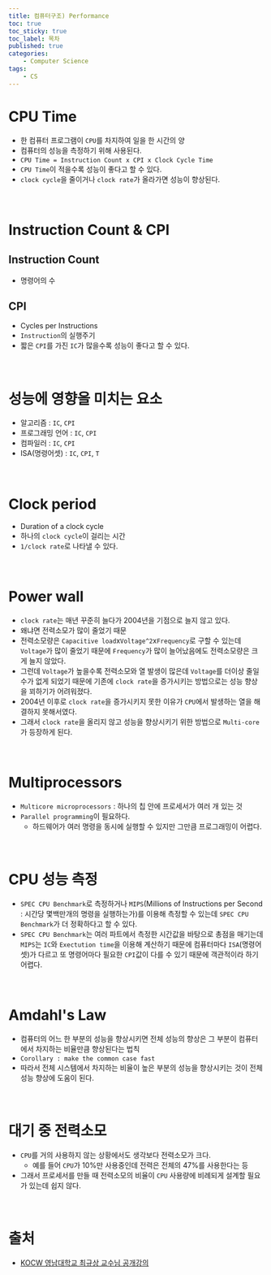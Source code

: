 ```yaml
---
title: 컴퓨터구조) Performance
toc: true
toc_sticky: true
toc_label: 목차
published: true
categories:
    - Computer Science
tags:
    - CS
---
```

# CPU Time
* 한 컴퓨터 프로그램이 `CPU`를 차지하여 일을 한 시간의 양
* 컴퓨터의 성능을 측정하기 위해 사용된다.
* `CPU Time = Instruction Count x CPI x Clock Cycle Time`
* `CPU Time`이 적을수록 성능이 좋다고 할 수 있다.
* `clock cycle`을 줄이거나 `clock rate`가 올라가면 성능이 향상된다.<br><br><br>

# Instruction Count & CPI
## Instruction Count
* 명령어의 수

## CPI
* Cycles per Instructions
* `Instruction`의 실행주기
* 짧은 `CPI`를 가진 `IC`가 많을수록 성능이 좋다고 할 수 있다.<br><br><br>

# 성능에 영향을 미치는 요소
* 알고리즘 : `IC`, `CPI`
* 프로그래밍 언어 : `IC`, `CPI`
* 컴파일러 : `IC`, `CPI`
* ISA(명령어셋) : `IC`, `CPI`, `T`<br><br><br>

# Clock period
* Duration of a clock cycle
* 하나의 `clock cycle`이 걸리는 시간
* `1/clock rate`로 나타낼 수 있다.<br><br><br>

# Power wall
* `clock rate`는 매년 꾸준히 늘다가 2004년을 기점으로 늘지 않고 있다.
* 왜냐면 전력소모가 많이 줄었기 때문
* 전력소모량은 `Capacitive load`x`Voltage^2`x`Frequency`로 구할 수 있는데 `Voltage`가 많이 줄었기 때문에 `Frequency`가 많이 늘어났음에도 전력소모량은 크게 늘지 않았다.
* 그런데 `Voltage`가 높을수록 전력소모와 열 발생이 많은데 `Voltage`를 더이상 줄일 수가 없게 되었기 때문에 기존에 `clock rate`을 증가시키는 방법으로는 성능 향상을 꾀하기가 어려워졌다.
* 2004년 이후로 `clock rate`을 증가시키지 못한 이유가 `CPU`에서 발생하는 열을 해결하지 못해서였다.
* 그래서 `clock rate`을 올리지 않고 성능을 향상시키기 위한 방법으로 `Multi-core`가 등장하게 된다.<br><br><br>

# Multiprocessors
* `Multicore microprocessors` : 하나의 칩 안에 프로세서가 여러 개 있는 것
* `Parallel programming`이 필요하다. 
    * 하드웨어가 여러 명령을 동시에 실행할 수 있지만 그만큼 프로그래밍이 어렵다.<br><br><br>
    
# CPU 성능 측정
* `SPEC CPU Benchmark`로 측정하거나 `MIPS`(Millions of Instructions per Second : 시간당 몇백만개의 명령을 실행하는가)를 이용해 측정할 수 있는데 `SPEC CPU Benchmark`가 더 정확하다고 할 수 있다.
* `SPEC CPU Benchmark`는 여러 파트에서 측정한 시간값을 바탕으로 총점을 매기는데 `MIPS`는 `IC`와 `Exectution time`을 이용해 계산하기 때문에 컴퓨터마다 `ISA`(명령어셋)가 다르고 또 명령어마다 필요한 `CPI`값이 다를 수 있기 때문에 객관적이라 하기 어렵다.<br><br><br>

# Amdahl's Law
* 컴퓨터의 어느 한 부분의 성능을 향상시키면 전체 성능의 향상은 그 부분이 컴퓨터에서 차지하는 비율만큼 향상된다는 법칙
* `Corollary : make the common case fast`
* 따라서 전체 시스템에서 차지하는 비율이 높은 부분의 성능을 향상시키는 것이 전체 성능 향상에 도움이 된다.<br><br><br>

# 대기 중 전력소모
* `CPU`를 거의 사용하지 않는 상황에서도 생각보다 전력소모가 크다.
    * 예를 들어 `CPU`가 10%만 사용중인데 전력은 전체의 47%를 사용한다는 등
* 그래서 프로세서를 만들 때 전력소모의 비율이 `CPU` 사용량에 비례되게 설계할 필요가 있는데 쉽지 않다.<br><br><br>

# 출처
* [KOCW 영남대학교 최규상 교수님 공개강의](http://www.kocw.net/home/search/kemView.do?kemId=1388791&ar=relateCourse)
